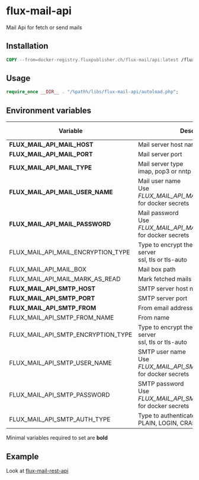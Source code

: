 # flux-mail-api

Mail Api for fetch or send mails

## Installation

```dockerfile
COPY --from=docker-registry.fluxpublisher.ch/flux-mail/api:latest /flux-mail-api /%path%/libs/flux-mail-api
```

## Usage

```php
require_once __DIR__ . "/%path%/libs/flux-mail-api/autoload.php";
```

## Environment variables

| Variable | Description | Default value |
| -------- | ----------- | ------------- |
| **FLUX_MAIL_API_MAIL_HOST** | Mail server host name | - |
| **FLUX_MAIL_API_MAIL_PORT** | Mail server port | - |
| **FLUX_MAIL_API_MAIL_TYPE** | Mail server type<br>imap, pop3 or nntp | - |
| **FLUX_MAIL_API_MAIL_USER_NAME** | Mail user name<br>Use *FLUX_MAIL_API_MAIL_USER_NAME_FILE* for docker secrets | - |
| **FLUX_MAIL_API_MAIL_PASSWORD** | Mail password<br>Use *FLUX_MAIL_API_MAIL_PASSWORD_FILE* for docker secrets | - |
| FLUX_MAIL_API_MAIL_ENCRYPTION_TYPE | Type to encrypt the connection to the server<br>ssl, tls or tls-auto | - |
| FLUX_MAIL_API_MAIL_BOX | Mail box path | INBOX |
| FLUX_MAIL_API_MAIL_MARK_AS_READ | Mark fetched mails as read | true |
| **FLUX_MAIL_API_SMTP_HOST** | SMTP server host name | - |
| **FLUX_MAIL_API_SMTP_PORT** | SMTP server port | - |
| **FLUX_MAIL_API_SMTP_FROM** | From email address | - |
| FLUX_MAIL_API_SMTP_FROM_NAME | From name | - |
| FLUX_MAIL_API_SMTP_ENCRYPTION_TYPE | Type to encrypt the connection to the server<br>ssl, tls or tls-auto | - |
| FLUX_MAIL_API_SMTP_USER_NAME | SMTP user name<br>Use *FLUX_MAIL_API_SMTP_USER_NAME_FILE* for docker secrets | - |
| FLUX_MAIL_API_SMTP_PASSWORD | SMTP password<br>Use *FLUX_MAIL_API_SMTP_PASSWORD_FILE* for docker secrets | - |
| FLUX_MAIL_API_SMTP_AUTH_TYPE | Type to authenticate on the server<br>PLAIN, LOGIN, CRAM-MD5 or XOAUTH2 | (Auto detect) |

Minimal variables required to set are **bold**

## Example

Look at [flux-mail-rest-api](https://github.com/fluxapps/flux-mail-rest-api)
